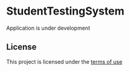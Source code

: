 # StudentTestingSystem

Application is under development

## License

This project is licensed under the [terms of use](https://github.com/Std1o/StudentTestingSystem/blob/main/LICENCE.md)
